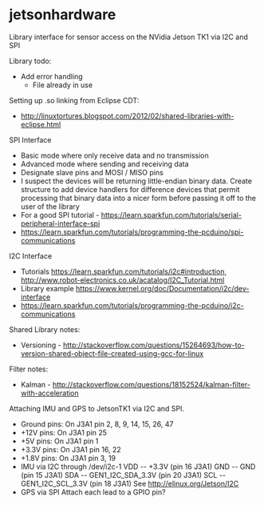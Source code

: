 # jetsonhardware

Library interface for sensor access on the NVidia Jetson TK1 via I2C and SPI


Library todo:
  * Add error handling
    * File already in use

Setting up .so linking from Eclipse CDT:
  * http://linuxtortures.blogspot.com/2012/02/shared-libraries-with-eclipse.html

SPI Interface
  * Basic mode where only receive data and no transmission
  * Advanced mode where sending and receiving data
  * Designate slave pins and MOSI / MISO pins
  * I suspect the devices will be returning little-endian binary data. Create structure to add device handlers for difference devices that permit processing that binary data into a nicer form before passing it off to the user of the library
  * For a good SPI tutorial - https://learn.sparkfun.com/tutorials/serial-peripheral-interface-spi
  * https://learn.sparkfun.com/tutorials/programming-the-pcduino/spi-communications


I2C Interface
  * Tutorials https://learn.sparkfun.com/tutorials/i2c#introduction, http://www.robot-electronics.co.uk/acatalog/I2C_Tutorial.html
  * Library example https://www.kernel.org/doc/Documentation/i2c/dev-interface
  * https://learn.sparkfun.com/tutorials/programming-the-pcduino/i2c-communications


Shared Library notes:
  * Versioning - http://stackoverflow.com/questions/15264693/how-to-version-shared-object-file-created-using-gcc-for-linux


Filter notes:
  * Kalman - http://stackoverflow.com/questions/18152524/kalman-filter-with-acceleration
  
  
Attaching IMU and GPS to JetsonTK1 via I2C and SPI.
  * Ground pins:
    On J3A1 pin 2, 8, 9, 14, 15, 26, 47
  * +12V pins:
    On J3A1 pin 25
  * +5V pins:
    On J3A1 pin 1
  * +3.3V pins:
    On J3A1 pin 16, 22
  * +1.8V pins:
    On J3A1 pin 3, 19
  * IMU via I2C through /dev/i2c-1 
	  VDD -- +3.3V (pin 16 J3A1)
	  GND -- GND (pin 15 J3A1)
	  SDA -- GEN1_I2C_SDA_3.3V (pin 20 J3A1)
	  SCL -- GEN1_I2C_SCL_3.3V (pin 18 J3A1)
  	  See http://elinux.org/Jetson/I2C
  * GPS via SPI
	  Attach each lead to a GPIO pin?	
